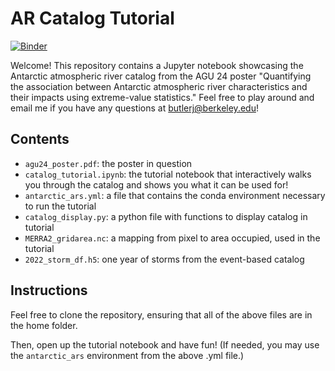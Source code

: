 # AR Catalog Tutorial

[![Binder](https://mybinder.org/badge_logo.svg)](https://mybinder.org/v2/gh/jbbutler/AR-Catalog-Tutorial/HEAD?labpath=catalog_tutorial.ipynb)

Welcome! This repository contains a Jupyter notebook showcasing the Antarctic atmospheric river catalog from the AGU 24 poster "Quantifying the association between Antarctic atmospheric river characteristics and their impacts using extreme-value statistics." Feel free to play around and email me if you have any questions at butlerj@berkeley.edu!

## Contents
+ `agu24_poster.pdf`: the poster in question
+ `catalog_tutorial.ipynb`: the tutorial notebook that interactively walks you through the catalog and shows you what it can be used for!
+ `antarctic_ars.yml`: a file that contains the conda environment necessary to run the tutorial
+ `catalog_display.py`: a python file with functions to display catalog in tutorial
+ `MERRA2_gridarea.nc`: a mapping from pixel to area occupied, used in the tutorial
+ `2022_storm_df.h5`: one year of storms from the event-based catalog

## Instructions

Feel free to clone the repository, ensuring that all of the above files are in the home folder.

Then, open up the tutorial notebook and have fun! (If needed, you may use the `antarctic_ars` environment from the above .yml file.)
